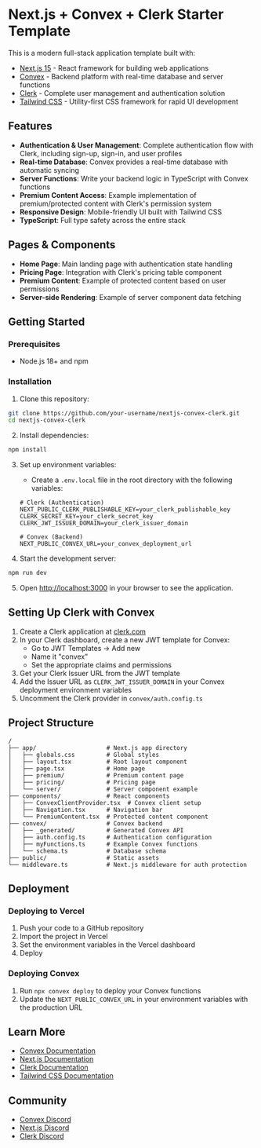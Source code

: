 # Next.js + Convex + Clerk Starter Template

This is a modern full-stack application template built with:

- [Next.js 15](https://nextjs.org/) - React framework for building web applications
- [Convex](https://convex.dev/) - Backend platform with real-time database and server functions
- [Clerk](https://clerk.com/) - Complete user management and authentication solution
- [Tailwind CSS](https://tailwindcss.com/) - Utility-first CSS framework for rapid UI development

## Features

- **Authentication & User Management**: Complete authentication flow with Clerk, including sign-up, sign-in, and user profiles
- **Real-time Database**: Convex provides a real-time database with automatic syncing
- **Server Functions**: Write your backend logic in TypeScript with Convex functions
- **Premium Content Access**: Example implementation of premium/protected content with Clerk's permission system
- **Responsive Design**: Mobile-friendly UI built with Tailwind CSS
- **TypeScript**: Full type safety across the entire stack

## Pages & Components

- **Home Page**: Main landing page with authentication state handling
- **Pricing Page**: Integration with Clerk's pricing table component
- **Premium Content**: Example of protected content based on user permissions
- **Server-side Rendering**: Example of server component data fetching

## Getting Started

### Prerequisites

- Node.js 18+ and npm

### Installation

1. Clone this repository:
```bash
git clone https://github.com/your-username/nextjs-convex-clerk.git
cd nextjs-convex-clerk
```

2. Install dependencies:
```bash
npm install
```

3. Set up environment variables:
   - Create a `.env.local` file in the root directory with the following variables:
   ```
   # Clerk (Authentication)
   NEXT_PUBLIC_CLERK_PUBLISHABLE_KEY=your_clerk_publishable_key
   CLERK_SECRET_KEY=your_clerk_secret_key
   CLERK_JWT_ISSUER_DOMAIN=your_clerk_issuer_domain
   
   # Convex (Backend)
   NEXT_PUBLIC_CONVEX_URL=your_convex_deployment_url
   ```

4. Start the development server:
```bash
npm run dev
```

5. Open [http://localhost:3000](http://localhost:3000) in your browser to see the application.

## Setting Up Clerk with Convex

1. Create a Clerk application at [clerk.com](https://clerk.com)
2. In your Clerk dashboard, create a new JWT template for Convex:
   - Go to JWT Templates → Add new
   - Name it "convex"
   - Set the appropriate claims and permissions
3. Get your Clerk Issuer URL from the JWT template
4. Add the Issuer URL as `CLERK_JWT_ISSUER_DOMAIN` in your Convex deployment environment variables
5. Uncomment the Clerk provider in `convex/auth.config.ts`

## Project Structure

```
/
├── app/                    # Next.js app directory
│   ├── globals.css         # Global styles
│   ├── layout.tsx          # Root layout component
│   ├── page.tsx            # Home page
│   ├── premium/            # Premium content page
│   ├── pricing/            # Pricing page
│   └── server/             # Server component example
├── components/             # React components
│   ├── ConvexClientProvider.tsx  # Convex client setup
│   ├── Navigation.tsx      # Navigation bar
│   └── PremiumContent.tsx  # Protected content component
├── convex/                 # Convex backend
│   ├── _generated/         # Generated Convex API
│   ├── auth.config.ts      # Authentication configuration
│   ├── myFunctions.ts      # Example Convex functions
│   └── schema.ts           # Database schema
├── public/                 # Static assets
└── middleware.ts           # Next.js middleware for auth protection
```

## Deployment

### Deploying to Vercel

1. Push your code to a GitHub repository
2. Import the project in Vercel
3. Set the environment variables in the Vercel dashboard
4. Deploy

### Deploying Convex

1. Run `npx convex deploy` to deploy your Convex functions
2. Update the `NEXT_PUBLIC_CONVEX_URL` in your environment variables with the production URL

## Learn More

- [Convex Documentation](https://docs.convex.dev/)
- [Next.js Documentation](https://nextjs.org/docs)
- [Clerk Documentation](https://clerk.com/docs)
- [Tailwind CSS Documentation](https://tailwindcss.com/docs)

## Community

- [Convex Discord](https://convex.dev/community)
- [Next.js Discord](https://discord.gg/nextjs)
- [Clerk Discord](https://clerk.com/discord)


